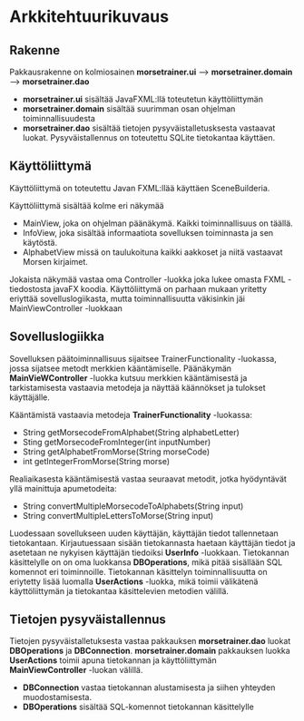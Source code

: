 # Arkkitehtuurikuvaus

## Rakenne
Pakkausrakenne on kolmiosainen **morsetrainer.ui** --> **morsetrainer.domain** --> **morsetrainer.dao**
* **morsetrainer.ui** sisältää JavaFXML:llä toteutetun käyttöliittymän
* **morsetrainer.domain** sisältää suurimman osan ohjelman toiminnallisuudesta
* **morsetrainer.dao** sisältää tietojen pysyväistalletusksesta vastaavat luokat. Pysyväistallennus on toteutettu SQLite tietokantaa käyttäen.

## Käyttöliittymä
Käyttöliittymä on toteutettu Javan FXML:llää käyttäen SceneBuilderia.

Käyttöliittymä sisältää kolme eri näkymää
* MainView, joka on ohjelman päänäkymä. Kaikki toiminnallisuus on täällä.
* InfoView, joka sisältää informaatiota sovelluksen toiminnasta ja sen käytöstä.
* AlphabetView missä on taulukoituna kaikki aakkoset ja niitä vastaavat Morsen kirjaimet.

Jokaista näkymää vastaa oma Controller -luokka joka lukee omasta FXML -tiedostosta javaFX koodia. Käyttöliittymä on parhaan mukaan yritetty eriyttää sovelluslogiikasta, mutta toiminnallisuutta väkisinkin jäi MainViewController -luokkaan

## Sovelluslogiikka
Sovelluksen päätoiminnallisuus sijaitsee TrainerFunctionality -luokassa, jossa sijatsee metodt merkkien kääntämiselle. Päänäkymän **MainVieWController** -luokka kutsuu merkkien kääntämisestä ja tarkistamisesta vastaavia metodeja ja näyttää käännökset ja tulokset käyttäjälle.

Kääntämistä vastaavia metodeja **TrainerFunctionality** -luokassa:
* String getMorsecodeFromAlphabet(String alphabetLetter)
* Sting getMorsecodeFromInteger(int inputNumber)
* String getAlphabetFromMorse(String morseCode)
* int getIntegerFromMorse(String morse)

Realiaikasesta kääntämisestä vastaa seuraavat metodit, jotka hyödyntävät yllä mainittuja apumetodeita:
* String convertMultipleMorsecodeToAlphabets(String input)
* String convertMultipleLettersToMorse(String input)

Luodessaan sovellukseen uuden käyttäjän, käyttäjän tiedot tallennetaan tietokantaan. Kirjautuessaan sisään tietokannasta haetaan käyttäjän tiedot ja asetetaan ne nykyisen käyttäjän tiedoiksi **UserInfo** -luokkaan. Tietokannan käsittelylle on on oma luokkansa **DBOperations**, mikä pitää sisällään SQL komennot eri toiminnoille. Tietokannan käsittelyn toiminnallisuutta on eriytetty lisää luomalla **UserActions** -luokka, mikä toimii välikätenä käyttöliittymän ja tietokantaa käsittelevien metodien välillä.

## Tietojen pysyväistallennus
Tietojen pysyväistalletuksesta vastaa pakkauksen **morsetrainer.dao** luokat **DBOperations** ja **DBConnection**.
**morsetrainer.domain** pakkauksen luokka **UserActions** toimii apuna tietokannan ja käyttöliittymän **MainViewController** -luokan välillä.

* **DBConnection** vastaa tietokannan alustamisesta ja siihen yhteyden muodostamisesta.
* **DBOperations** sisältää SQL-komennot tietokannan käsittelylle




